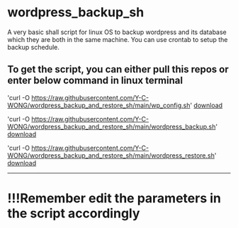 # wordpress_backup_sh

A very basic shall script for linux OS to backup wordpress and its database which they are both in the same machine.
You can use crontab to setup the backup schedule.

To get the script, you can either pull this repos or enter below command in linux terminal
---------------------

'curl -O https://raw.githubusercontent.com/Y-C-WONG/wordpress_backup_and_restore_sh/main/wp_config.sh'
[download](https://raw.githubusercontent.com/Y-C-WONG/wordpress_backup_and_restore_sh/main/wp_config.sh)

'curl -O https://raw.githubusercontent.com/Y-C-WONG/wordpress_backup_and_restore_sh/main/wordpress_backup.sh'
[download](https://raw.githubusercontent.com/Y-C-WONG/wordpress_backup_and_restore_sh/main/wordpress_backup.sh)

'curl -O https://raw.githubusercontent.com/Y-C-WONG/wordpress_backup_and_restore_sh/main/wordpress_restore.sh'
[download](https://raw.githubusercontent.com/Y-C-WONG/wordpress_backup_and_restore_sh/main/wordpress_restore.sh)

--------------------

# !!!Remember edit the parameters in the script accordingly
